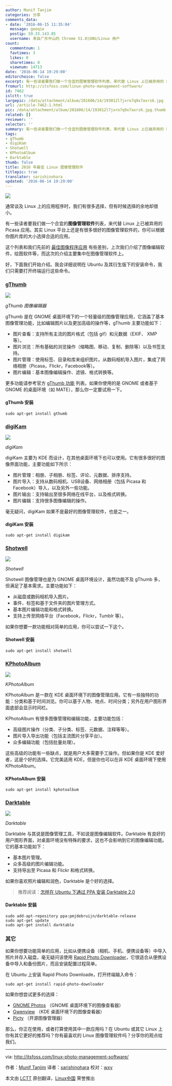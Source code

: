 ```yaml
---
author: Munif Tanjim
categories: 分享
comments_data:
- date: '2016-06-15 11:35:04'
  message: geeqie
  postip: 59.33.143.85
  username: 来自广东中山的 Chrome 51.0|GNU/Linux 用户
count:
  commentnum: 1
  favtimes: 3
  likes: 0
  sharetimes: 0
  viewnum: 14713
date: '2016-06-14 19:29:00'
editorchoice: false
excerpt: 有一些读者要我们做一个合宜的图像管理软件列表，来代替 Linux 上已被弃用的 Picasa 应用。其实 Linux 平台上还是有很多很好的图像管理软件的，你可以根据你图片库的大小选择合适的应用。
fromurl: http://itsfoss.com/linux-photo-management-software/
id: 7462
islctt: true
largepic: /data/attachment/album/201606/14/193012l7jxro7q9x7axrz6.jpg
url: /article-7462-1.html
pic: /data/attachment/album/201606/14/193012l7jxro7q9x7axrz6.jpg.thumb.jpg
related: []
reviewer: ''
selector: ''
summary: 有一些读者要我们做一个合宜的图像管理软件列表，来代替 Linux 上已被弃用的 Picasa 应用。其实 Linux 平台上还是有很多很好的图像管理软件的，你可以根据你图片库的大小选择合适的应用。
tags:
- gThumb
- digiKam
- Shotwell
- KPhotoAlbum
- Darktable
thumb: false
title: 2016 年最佳 Linux 图像管理软件
titlepic: true
translator: sarishinohara
updated: '2016-06-14 19:29:00'
---
```


![](/data/attachment/album/201606/14/193012l7jxro7q9x7axrz6.jpg)


通常谈及 Linux 上的应用程序时，我们有很多选择，但有时候选择的余地却很小。


有一些读者要我们做一个合宜的**图像管理软件**列表，来代替 Linux 上已被弃用的 Picasa 应用。其实 Linux 平台上还是有很多很好的图像管理软件的，你可以根据你图片库的大小选择合适的应用。


这个列表和我们先前的 [最佳图像程序应用](http://itsfoss.com/image-applications-ubuntu-linux/) 有些差别，上次我们介绍了图像编辑软件，绘图软件等，而这次的介绍主要集中在图像管理软件上。


好，下面我们开始介绍。我会详细说明在 Ubuntu 及其衍生版下的安装命令，我们只需要打开终端运行这些命令。


### [gThumb](https://wiki.gnome.org/Apps/gthumb)


![](/data/attachment/album/201606/14/193025kava77pvribaz95s.jpg)


*gThumb 图像编辑器*


gThumb 是在 GNOME 桌面环境下的一个轻量级的图像管理应用，它涵盖了基本图像管理功能，比如编辑图片以及更加高级的操作等，gThumb 主要功能如下：


* 图片查看：支持所有主流的图片格式（包括 gif）和元数据（EXIF、 XMP 等）。
* 图片浏览：所有基础的浏览操作（缩略图、移动、复制、删除等）以及书签支持。
* 图片管理：使用标签、目录和库来组织图片。从数码相机导入图片，集成了网络相册（Picasa，Flickr，Facebook等）。
* 图片编辑：基本图像编辑操作、滤镜、格式转换等。


更多功能请参考官方 [gThumb 功能](https://wiki.gnome.org/Apps/gthumb/features) 列表。如果你使用的是 GNOME 或者基于 GNOME 的桌面环境（如 MATE），那么你一定要试用一下。


#### gThumb 安装



```
sudo apt-get install gthumb

```

### [digiKam](https://www.digikam.org/)


![](/data/attachment/album/201606/14/193036uelealhaguyg2leu.png)


*digiKam*


digiKam 主要为 KDE 而设计，在其他桌面环境下也可以使用。它有很多很好的图像界面功能，主要功能如下所示：


* 图片管理：相册、子相册、标签、评论、元数据、排序支持。
* 图片导入：支持从数码相机、USB设备、网络相册（包括 Picasa 和 Facebook）导入，以及另外一些功能。
* 图片输出：支持输出至很多网络在线平台，以及格式转换。
* 图片编辑：支持很多图像编辑的操作。


毫无疑问，digiKam 如果不是最好的图像管理软件，也是之一。


#### digiKam 安装



```
sudo apt-get install digikam

```

### [Shotwell](https://wiki.gnome.org/Apps/Shotwell)


![](/data/attachment/album/201606/14/193103k1t8utgjj5fk1zah.png)


*Shotwell*


Shotwell 图像管理也是为 GNOME 桌面环境设计，虽然功能不及 gThumb 多，但满足了基本需求。主要功能如下：


* 从磁盘或数码相机导入图片。
* 事件、标签和基于文件夹的图片管理方式。
* 基本图片编辑功能和格式转换。
* 支持上传至网络平台（Facebook，Flickr，Tumblr 等）。


如果你想要一款功能相对简单的应用，你可以尝试一下这个。


#### Shotwell 安装



```
sudo apt-get install shotwell

```

### [KPhotoAlbum](https://www.kphotoalbum.org/)


![](/data/attachment/album/201606/14/193117uyxk96xkrqbsqq4k.png)


*KPhotoAlbum*


KPhotoAlbum 是一款在 KDE 桌面环境下的图像管理应用。它有一些独特的功能：分类和基于时间浏览。你可以基于人物、地点、时间分类；另外在用户图形界面底部会显示时间栏。


KPhotoAlbum 有很多图像管理和编辑功能，主要功能包括：


* 高级图片操作（分类、子分类、标签、元数据、注释等等）。
* 图片导入导出功能（包括主流图片分享平台）。
* 众多编辑功能（包括批量处理）。


这些高级的功能有一些缺点，就是用户大多需要手工操作。但如果你是 KDE 爱好者，这是个好的选择。它完美适用 KDE，但是你也可以在非 KDE 桌面环境下使用 KPhotoAlbum。


#### KPhotoAlbum 安装



```
sudo apt-get install kphotoalbum

```

### [Darktable](http://www.darktable.org/)


![](/data/attachment/album/201606/14/193129wxtqcw9qcoctq9w9.png)


*Darktable*


Darktable 与其说是图像管理工具，不如说是图像编辑软件。Darktable 有良好的用户图形界面，对桌面环境没有特殊的要求，这也不会影响到它的图像编辑功能。它的基本功能如下：


* 基本图片管理。
* 众多高级的图片编辑功能。
* 支持导出至 Picasa 和 Flickr 和格式转换。


如果你喜欢照片编辑和润色，Darktable 是个好的选择。



> 
> 推荐阅读：[怎样在 Ubuntu 下通过 PPA 安装 Darktable 2.0](http://itsfoss.com/darktable-20-released-installation-ppa/)
> 
> 
> 


#### Darktable 安装



```
sudo add-apt-repository ppa:pmjdebruijn/darktable-release
sudo apt-get update
sudo apt-get install darktable

```

### 其它


如果你想要功能简单的应用，比如从便携设备（相机、手机、便携设备等）中导入照片并存入磁盘，毫无疑问该使用 [Rapid Photo Downloader](http://www.damonlynch.net/rapid/index.html)，它很适合从便携设备中导入和备份图片，而且安装配置过程简单。


在 Ubuntu 上安装 Rapid Photo Downloade，打开终端输入命令：



```
sudo apt-get install rapid-photo-downloader

```

如果你想尝试更多的选择：


* [GNOME Photos](https://wiki.gnome.org/Apps/Photos) （GNOME 桌面环境下的图像查看器）
* [Gwenview](https://userbase.kde.org/Gwenview) （KDE 桌面环境下的图像查看器）
* [Picty](https://github.com/spillz/picty) （开源图像管理器）


那么，你正在使用，或者打算使用其中一款应用吗？在 Ubuntu 或其它 Linux 上你有其它更好的推荐吗？你有最喜欢的 Linux 图像管理软件吗？分享你的观点给我们。




---


via: <http://itsfoss.com/linux-photo-management-software/>


作者：[Munif Tanjim](http://itsfoss.com/author/munif/) 译者：[sarishinohara](https://github.com/sarishinohara) 校对：[wxy](https://github.com/wxy)


本文由 [LCTT](https://github.com/LCTT/TranslateProject) 原创翻译，[Linux中国](https://linux.cn/) 荣誉推出